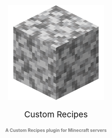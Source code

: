 <p align="center">
    <img src="./images/Diorite.png"/>
</p>
<p align="center" style="font-size: 26px">
    Custom Recipes
</p>
<p align="center" style="color: gray; font-weight: bold">
    A Custom Recipes plugin for Minecraft servers
</p>
